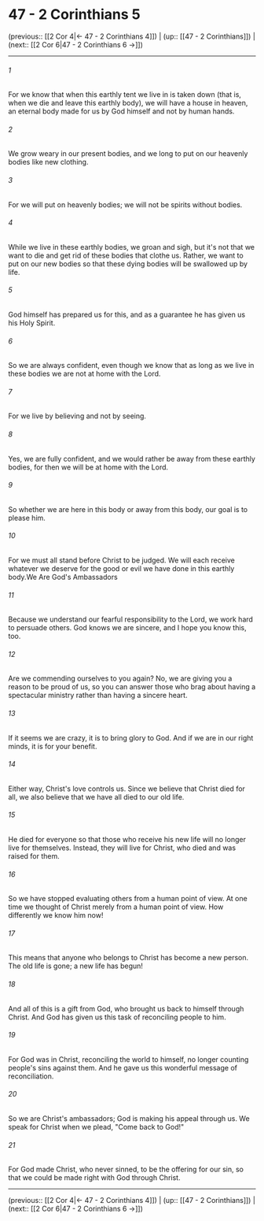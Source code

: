# 47 - 2 Corinthians 5

(previous:: [[2 Cor 4|← 47 - 2 Corinthians 4]]) | (up:: [[47 - 2 Corinthians]]) | (next:: [[2 Cor 6|47 - 2 Corinthians 6 →]])

***


###### 1 
For we know that when this earthly tent we live in is taken down (that is, when we die and leave this earthly body), we will have a house in heaven, an eternal body made for us by God himself and not by human hands. 

###### 2 
We grow weary in our present bodies, and we long to put on our heavenly bodies like new clothing. 

###### 3 
For we will put on heavenly bodies; we will not be spirits without bodies. 

###### 4 
While we live in these earthly bodies, we groan and sigh, but it's not that we want to die and get rid of these bodies that clothe us. Rather, we want to put on our new bodies so that these dying bodies will be swallowed up by life. 

###### 5 
God himself has prepared us for this, and as a guarantee he has given us his Holy Spirit. 

###### 6 
So we are always confident, even though we know that as long as we live in these bodies we are not at home with the Lord. 

###### 7 
For we live by believing and not by seeing. 

###### 8 
Yes, we are fully confident, and we would rather be away from these earthly bodies, for then we will be at home with the Lord. 

###### 9 
So whether we are here in this body or away from this body, our goal is to please him. 

###### 10 
For we must all stand before Christ to be judged. We will each receive whatever we deserve for the good or evil we have done in this earthly body.We Are God's Ambassadors 

###### 11 
Because we understand our fearful responsibility to the Lord, we work hard to persuade others. God knows we are sincere, and I hope you know this, too. 

###### 12 
Are we commending ourselves to you again? No, we are giving you a reason to be proud of us, so you can answer those who brag about having a spectacular ministry rather than having a sincere heart. 

###### 13 
If it seems we are crazy, it is to bring glory to God. And if we are in our right minds, it is for your benefit. 

###### 14 
Either way, Christ's love controls us. Since we believe that Christ died for all, we also believe that we have all died to our old life. 

###### 15 
He died for everyone so that those who receive his new life will no longer live for themselves. Instead, they will live for Christ, who died and was raised for them. 

###### 16 
So we have stopped evaluating others from a human point of view. At one time we thought of Christ merely from a human point of view. How differently we know him now! 

###### 17 
This means that anyone who belongs to Christ has become a new person. The old life is gone; a new life has begun! 

###### 18 
And all of this is a gift from God, who brought us back to himself through Christ. And God has given us this task of reconciling people to him. 

###### 19 
For God was in Christ, reconciling the world to himself, no longer counting people's sins against them. And he gave us this wonderful message of reconciliation. 

###### 20 
So we are Christ's ambassadors; God is making his appeal through us. We speak for Christ when we plead, "Come back to God!" 

###### 21 
For God made Christ, who never sinned, to be the offering for our sin, so that we could be made right with God through Christ.

***

(previous:: [[2 Cor 4|← 47 - 2 Corinthians 4]]) | (up:: [[47 - 2 Corinthians]]) | (next:: [[2 Cor 6|47 - 2 Corinthians 6 →]])
